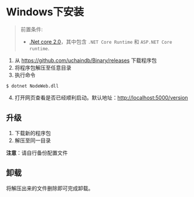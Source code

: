 # Windows下安装

> 前置条件:
> * [.Net core 2.0](https://www.microsoft.com/net/download/Windows/run)，其中包含 `.NET Core Runtime` 和 `ASP.NET Core runtime`.

1. 从 <https://github.com/uchaindb/Binary/releases> 下载程序包
2. 将程序包解压至任意目录
3. 执行命令
  ```
  $ dotnet NodeWeb.dll
  ```
4. 打开网页查看是否已经顺利启动。默认地址：<http://localhost:5000/version>

## 升级

1. 下载新的程序包
2. 解压至同一目录

**注意**：请自行备份配置文件

## 卸载

将解压出来的文件删除即可完成卸载。

